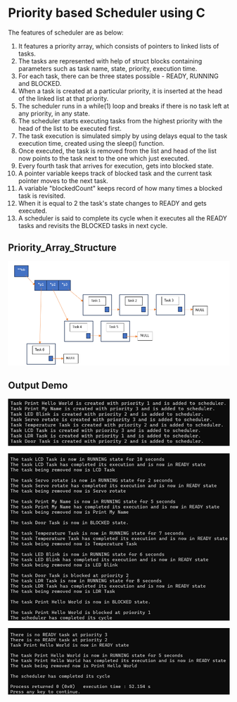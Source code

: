 
# Priority based Scheduler using C

The features of scheduler are as below:
1. It features a priority array, which consists of pointers to linked lists of tasks.
2. The tasks are represented with help of struct blocks containing parameters such as task name, state, priority, execution time.
3. For each task, there can be three states possible - READY, RUNNING and BLOCKED.
4. When a task is created at a particular priority, it is inserted at the head of the linked list at that priority. 
5. The scheduler runs in a while(1) loop and breaks if there is no task left at any priority, in any state.
6. The scheduler starts executing tasks from the highest priority with the head of the list to be executed first.
7. The task execution is simulated simply by using delays equal to the task execution time, created using the sleep() function.
8. Once executed, the task is removed from the list and head of the list now points to the task next to the one which just executed. 
9. Every fourth task that arrives for execution, gets into blocked state.
10. A pointer variable keeps track of blocked task and the current task pointer moves to the next task. 
11. A variable "blockedCount" keeps record of how many times a blocked task is revisited.
12. When it is equal to 2 the task's state changes to READY and gets executed.
13. A scheduler is said to complete its cycle when it executes all the READY tasks and revisits the BLOCKED tasks in next cycle.

## Priority_Array_Structure

![Priority_Array_Structure](https://raw.githubusercontent.com/Lalit2612/Priority-Based-Scheduler/refs/heads/master/Priority_Array_Structure.png)


## Output Demo
![Task_Creation_Log](https://raw.githubusercontent.com/Lalit2612/Priority-Based-Scheduler/refs/heads/master/Task_Creation_Log.jpg)

![First_Scheduler_Cycle](https://raw.githubusercontent.com/Lalit2612/Priority-Based-Scheduler/refs/heads/master/First_Scheduler_Cycle.jpg)

![Second_Scheduler_Cycle](https://raw.githubusercontent.com/Lalit2612/Priority-Based-Scheduler/refs/heads/master/Second_Scheduler_Cycle.jpg)
